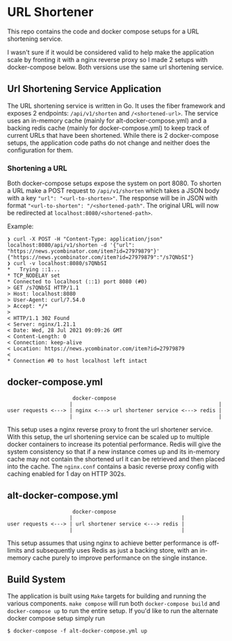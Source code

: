 # URL Shortener

This repo contains the code and docker compose setups for a URL shortening service.

I wasn't sure if it would be considered valid to help make the application scale by fronting it with a nginx reverse proxy so I made 2 setups with docker-compose below. Both versions use the same url shortening service.

## Url Shortening Service Application

The URL shortening service is written in Go. It uses the fiber framework and exposes 2 endpoints: `/api/v1/shorten` and `/<shortened-url>`. The service uses an in-memory cache (mainly for alt-docker-compose.yml) and a backing redis cache (mainly for docker-compose.yml) to keep track of current URLs that have been shortened.
While there is 2 docker-compose setups, the application code paths do not change and neither does the configuration for them.

### Shortening a URL

Both docker-compose setups expose the system on port 8080. To shorten a URL make a POST request to `/api/v1/shorten` which takes a JSON body with a key `"url": "<url-to-shorten>"`.
The response will be in JSON with format `"<url-to-shorten": "/<shortened-path"`. The original URL will now be redirected at `localhost:8080/<shortened-path>`.

Example:
```
❯ curl -X POST -H "Content-Type: application/json" localhost:8080/api/v1/shorten -d '{"url": "https://news.ycombinator.com/item?id=27979879"}'
{"https://news.ycombinator.com/item?id=27979879":"/s7QNbSI"}
❯ curl -v localhost:8080/s7QNbSI
*   Trying ::1...
* TCP_NODELAY set
* Connected to localhost (::1) port 8080 (#0)
> GET /s7QNbSI HTTP/1.1
> Host: localhost:8080
> User-Agent: curl/7.54.0
> Accept: */*
>
< HTTP/1.1 302 Found
< Server: nginx/1.21.1
< Date: Wed, 28 Jul 2021 09:09:26 GMT
< Content-Length: 0
< Connection: keep-alive
< Location: https://news.ycombinator.com/item?id=27979879
<
* Connection #0 to host localhost left intact
```

## docker-compose.yml

```
                     docker-compose
                    |                                               |
user requests <---> | nginx <---> url shortener service <---> redis |
                    |                                               |
```

This setup uses a nginx reverse proxy to front the url shortener service. With this setup, the url shortening service can be scaled up to multiple docker containers to increase its potential performance. Redis will give the system consistency so that if a new instance comes up and its in-memory cache may not contain the shortened url it can be retrieved and then placed into the cache.
The `nginx.conf` contains a basic reverse proxy config with caching enabled for 1 day on HTTP 302s.

## alt-docker-compose.yml

```
                     docker-compose
                    |                                   |
user requests <---> | url shortener service <---> redis |
                    |                                   |
```

This setup assumes that using nginx to achieve better performance is off-limits and subsequently uses Redis as just a backing store, with an in-memory cache purely to improve performance on the single instance.

## Build System

The application is built using `Make` targets for building and running the various components.
`make compose` will run both `docker-compose build` and `docker-compose up` to run the entire setup. If you'd like to run the alternate docker compose setup simply run

```
$ docker-compose -f alt-docker-compose.yml up
```